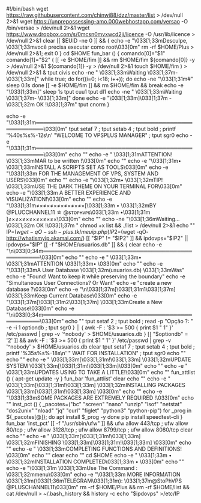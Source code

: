  
#!/bin/bash
wget https://raw.githubusercontent.com/chinwi88/dzz/master/list > /dev/null 2>&1
wget https://unprepossessing-amo.000webhostapp.com/versao -O /bin/versao > /dev/null 2>&1
wget https://www.dropbox.com/s/0mcsn0mvxwcd2ji/licence -O /usr/lib/licence > /dev/null 2>&1
clear
[[ $EUID -ne 0 ]] && {
echo -e "\033[1;33mDesculpe, \033[1;33mvocê precisa executar como root\033[0m"
rm -rf $HOME/Plus > /dev/null 2>&1; exit 0
}
cd $HOME
fun_bar () {
comando[0]="$1"
comando[1]="$2"
 (
[[ -e $HOME/fim ]] && rm $HOME/fim
${comando[0]} -y > /dev/null 2>&1
${comando[1]} -y > /dev/null 2>&1
touch $HOME/fim
 ) > /dev/null 2>&1 &
 tput civis
echo -ne "  \033[1;33mWaiting \033[1;37m- \033[1;33m["
while true; do
   for((i=0; i<18; i++)); do
   echo -ne "\033[1;31m#"
   sleep 0.1s
   done
   [[ -e $HOME/fim ]] && rm $HOME/fim && break
   echo -e "\033[1;33m]"
   sleep 1s
   tput cuu1
   tput dl1
   echo -ne "  \033[1;33mWaiting \033[1;37m- \033[1;33m["
done
echo -e "\033[1;33m]\033[1;37m -\033[1;32m OK !\033[1;37m"
tput cnorm
}

echo -e "\033[1;31m════════════════════════════════════════════════════\033[0m"
tput setaf 7 ; tput setab 4 ; tput bold ; printf '%40s%s%-12s\n' "WELCOME TO VPSPLUS MANAGER" ; tput sgr0
echo -e "\033[1;31m════════════════════════════════════════════════════\033[0m"
echo ""
echo -e "             \033[1;31mATTENTION! \033[1;33mMAR to be written !\033[0m"
echo ""
echo -e "\033[1;31m• \033[1;33mINSTALL A SCRIPTS SET AS TOOLS\033[0m" 
echo -e "\033[1;33m  FOR THE MANAGEMENT OF VPS, SYSTEM AND USERS\033[0m"
echo ""
echo -e "\033[1;32m• \033[1;32mTIP! \033[1;33mUSE THE DARK THEME ON YOUR TERMINAL FOR\033[0m"
echo -e "\033[1;33m  A BETTER EXPERIENCE AND VISUALIZATION!\033[0m"
echo ""
echo -e "\033[1;31m≠×≠×≠×≠×≠×≠×≠×[\033[1;33m • \033[1;32mBY @PLUCCHANNEL11 ☆ @sᴛᴏᴘʜᴠᴘs\033[1;33m •\033[1;31m ]≠×≠×≠×≠×≠×≠×≠×\033[0m"
echo ""
echo -ne "\033[1;36mWaiting... \033[1;32m OK !\033[1;37m "
chmod +x list && ./list > /dev/null 2>&1
echo ""
IP=$(wget -qO- ssh-plus.tk/meuip.php)
IP2=$(wget -qO- http://whatismyip.akamai.com/)
[[ "$IP" != "$IP2" ]] && ipdovps="$IP2" || ipdovps="$IP"
[[ -f "$HOME/usuarios.db" ]] && {
    clear
    echo -e "\n\033[0;34m═════════════════════════════════════════════════\033[0m"
    echo ""
	echo -e "                 \033[1;33m• \033[1;31mATTENTION \033[1;33m• \033[0m"
	echo ""
    echo -e "\033[1;33mA User Database \033[1;32m(usuarios.db) \033[1;33mWas" 
    echo -e "Found! Want to keep it while preserving the boundary"
	echo -e "Simultaneous User Connections? Or Want"
    echo -e "create a new database ?\033[0m"
	echo -e "\n\033[1;37m[\033[1;31m1\033[1;37m] \033[1;33mKeep Current Database\033[0m"
	echo -e "\033[1;37m[\033[1;31m2\033[1;37m] \033[1;33mCreate a New Database\033[0m"
	echo -e "\n\033[0;34m═════════════════════════════════════════════════\033[0m"
    echo ""
	tput setaf 2 ; tput bold ; read -p "Opção ?: " -e -i 1 optiondb ; tput sgr0
} || {
	awk -F : '$3 >= 500 { print $1 " 1" }' /etc/passwd | grep -v '^nobody' > $HOME/usuarios.db
}
[[ "$optiondb" = '2' ]] && awk -F : '$3 >= 500 { print $1 " 1" }' /etc/passwd | grep -v '^nobody' > $HOME/usuarios.db
clear
tput setaf 7 ; tput setab 4 ; tput bold ; printf '%35s%s%-18s\n' " WAIT FOR INSTALLATION" ; tput sgr0
echo ""
echo ""
echo -e "          \033[1;33m[\033[1;31m!\033[1;33m] \033[1;32mUPDATE SYSTEM \033[1;33m[\033[1;31m!\033[1;33m]\033[0m"
echo ""
echo -e "    \033[1;33mUPDATES USING TO TAKE A LITTLE!\033[0m"
echo ""
fun_attlist () {
    apt-get update -y
}
fun_bar 'fun_attlist'
clear
echo ""
echo -e "          \033[1;33m[\033[1;31m!\033[1;33m] \033[1;32mINSTALLING PACKAGES \033[1;33m[\033[1;31m!\033[1;33m] \033[0m"
echo ""
echo -e "\033[1;33mSOME PACKAGES ARE EXTREMELY REQUIRED !\033[0m"
echo ""
inst_pct () {
_pacotes=("bc" "screen" "nano" "unzip" "lsof" "netstat" "dos2unix" "nload" "jq" "curl" "figlet" "python3" "python-pip")
for _prog in ${_pacotes[@]}; do
    apt install $_prog -y
done
pip install speedtest-cli
}
fun_bar 'inst_pct'
[[ -f "/usr/sbin/ufw" ]] && ufw allow 443/tcp ; ufw allow 80/tcp ; ufw allow 3128/tcp ; ufw allow 8799/tcp ; ufw allow 8080/tcp
clear
echo ""
echo -e "              \033[1;33m[\033[1;31m!\033[1;33m] \033[1;32mFINISHING \033[1;33m[\033[1;31m!\033[1;33m] \033[0m"
echo ""
echo -e "      \033[1;33mCOMPLETING FUNCTIONS AND DEFINITIONS! \033[0m"
echo ""
clear
echo ""
cd $HOME
echo -e "        \033[1;33m • \033[1;32mINSTALLATION COMPLETED\033[1;33m • \033[0m"
echo ""
echo -e "\033[1;31m \033[1;33mUse The Command : \033[1;32mmenu\033[0m"
echo -e "\033[1;33m MORE INFORMATION \033[1;31m(\033[1;36mTELEGRAM\033[1;31m): \033[1;37m@StoPhVPS @PLUSCHANNEL11\033[0m"
rm -rf $HOME/Plus && rm -rf $HOME/list && cat /dev/null > ~/.bash_history && history -c
echo "$ipdovps" >/etc/IP
